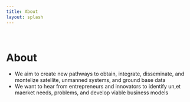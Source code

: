 ```yaml
---
title: About
layout: splash
---
```


<br>
<h1>About</h1>
<ul>
 <li>We aim to create new pathways to obtain, integrate, disseminate, and montelize satellite, unmanned systems, and ground base data</li>
 <li>We want to hear from entrepreneurs and innovators to identify un,et maerket needs, problems, and develop viable business models</li>
